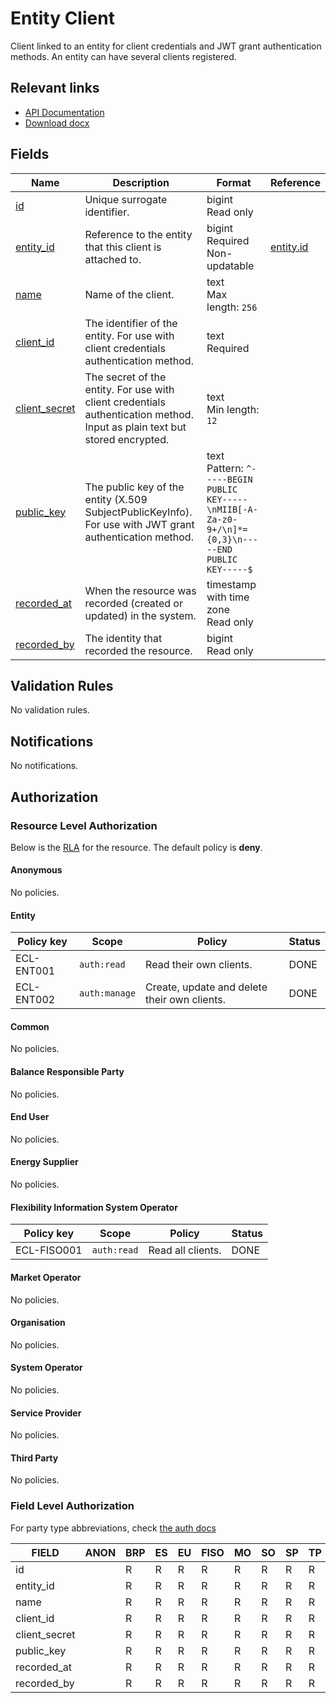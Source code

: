 # Entity Client

Client linked to an entity for client credentials and JWT grant authentication
methods. An entity can have several clients registered.

## Relevant links

* [API Documentation](../api/v0/index.html#/operations/list_entity_client)
* [Download docx](../download/entity_client.docx)

## Fields

| Name                                                                        | Description                                                                                                                | Format                                                                                                  | Reference                       |
|-----------------------------------------------------------------------------|----------------------------------------------------------------------------------------------------------------------------|---------------------------------------------------------------------------------------------------------|---------------------------------|
| <a name="field-id" href="#field-id">id</a>                                  | Unique surrogate identifier.                                                                                               | bigint<br/>Read only                                                                                    |                                 |
| <a name="field-entity_id" href="#field-entity_id">entity_id</a>             | Reference to the entity that this client is attached to.                                                                   | bigint<br/>Required<br/>Non-updatable                                                                   | [entity.id](entity.md#field-id) |
| <a name="field-name" href="#field-name">name</a>                            | Name of the client.                                                                                                        | text<br/>Max length: `256`                                                                              |                                 |
| <a name="field-client_id" href="#field-client_id">client_id</a>             | The identifier of the entity. For use with client credentials authentication method.                                       | text<br/>Required                                                                                       |                                 |
| <a name="field-client_secret" href="#field-client_secret">client_secret</a> | The secret of the entity. For use with client credentials authentication method. Input as plain text but stored encrypted. | text<br/>Min length: `12`                                                                               |                                 |
| <a name="field-public_key" href="#field-public_key">public_key</a>          | The public key of the entity (X.509 SubjectPublicKeyInfo). For use with JWT grant authentication method.                   | text<br/>Pattern: `^-----BEGIN PUBLIC KEY-----\nMIIB[-A-Za-z0-9+/\n]*={0,3}\n-----END PUBLIC KEY-----$` |                                 |
| <a name="field-recorded_at" href="#field-recorded_at">recorded_at</a>       | When the resource was recorded (created or updated) in the system.                                                         | timestamp with time zone<br/>Read only                                                                  |                                 |
| <a name="field-recorded_by" href="#field-recorded_by">recorded_by</a>       | The identity that recorded the resource.                                                                                   | bigint<br/>Read only                                                                                    |                                 |

## Validation Rules

No validation rules.

## Notifications

No notifications.

## Authorization

### Resource Level Authorization

Below is the [RLA](../technical/auth.md#resource-level-authorization-rla) for the
resource. The default policy is **deny**.

#### Anonymous

No policies.

#### Entity

| Policy key | Scope         | Policy                                       | Status |
|------------|---------------|----------------------------------------------|--------|
| ECL-ENT001 | `auth:read`   | Read their own clients.                      | DONE   |
| ECL-ENT002 | `auth:manage` | Create, update and delete their own clients. | DONE   |

#### Common

No policies.

#### Balance Responsible Party

No policies.

#### End User

No policies.

#### Energy Supplier

No policies.

#### Flexibility Information System Operator

| Policy key  | Scope       | Policy            | Status |
|-------------|-------------|-------------------|--------|
| ECL-FISO001 | `auth:read` | Read all clients. | DONE   |

#### Market Operator

No policies.

#### Organisation

No policies.

#### System Operator

No policies.

#### Service Provider

No policies.

#### Third Party

No policies.

### Field Level Authorization

For party type abbreviations, check [the auth docs](../technical/auth.md#party-market-actors)

| FIELD         | ANON | BRP | ES | EU | FISO | MO | SO | SP | TP | ORG |
|---------------|------|-----|----|----|------|----|----|----|----|-----|
| id            |      | R   | R  | R  | R    | R  | R  | R  | R  | R   |
| entity_id     |      | R   | R  | R  | R    | R  | R  | R  | R  | R   |
| name          |      | R   | R  | R  | R    | R  | R  | R  | R  | R   |
| client_id     |      | R   | R  | R  | R    | R  | R  | R  | R  | R   |
| client_secret |      | R   | R  | R  | R    | R  | R  | R  | R  | R   |
| public_key    |      | R   | R  | R  | R    | R  | R  | R  | R  | R   |
| recorded_at   |      | R   | R  | R  | R    | R  | R  | R  | R  | R   |
| recorded_by   |      | R   | R  | R  | R    | R  | R  | R  | R  | R   |

